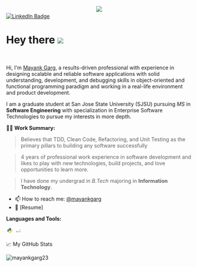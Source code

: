 <div id="header" align="center">
  <img src="https://media.giphy.com/media/M9gbBd9nbDrOTu1Mqx/giphy.gif" width="100"/>
</div>

<div id="badges">
  <a href="[your-linkedin-URL](https://www.linkedin.com/in/mayankgarg23/)">
    <img src="https://img.shields.io/badge/LinkedIn-blue?style=for-the-badge&logo=linkedin&logoColor=white" alt="LinkedIn Badge"/>
  </a>
</div>

<h1>
  Hey there <img src="https://media.giphy.com/media/hvRJCLFzcasrR4ia7z/giphy.gif" width="25px">
</h1>
<br />

Hi, I'm [Mayank Garg](https://www.linkedin.com/in/mayankgarg23), a results-driven professional with experience in designing scalable and reliable software applications with solid understanding, development, and debugging skills in object-oriented and functional programming paradigm and working in a real-life environment and product development.

I am a graduate student at San Jose State University (SJSU) pursuing *MS* in **Software Engineering** with specialization in Enterprise Software Technologies to pursue my interests in more depth.

👨‍💻 **Work Summary:**  
>Believes that TDD, Clean Code, Refactoring, and Unit Testing as the primary pillars to building any software successfully

>4 years of professional work experience in software development and likes to play with new technologies, build projects, and love opportunities to learn more.

>I have done my undergrad in *B.Tech* majoring in **Information Technology**.
  
- 📫 How to reach me: [@mayankgarg](mailto:mayankgarg.jpr@gmail.com)
- 📝 [Resume]

**Languages and Tools:**  

<code><img height="20" src="https://raw.githubusercontent.com/github/explore/80688e429a7d4ef2fca1e82350fe8e3517d3494d/topics/python/python.png"></code>
<code><img height="20" src="https://raw.githubusercontent.com/github/explore/80688e429a7d4ef2fca1e82350fe8e3517d3494d/topics/mysql/mysql.png"></code>

📈 My GitHub Stats

<p>
  <img src="https://github-readme-stats.vercel.app/api?username=mayankgarg23&show_icons=true&theme=gotham" alt="mayankgarg23" />
</p>
